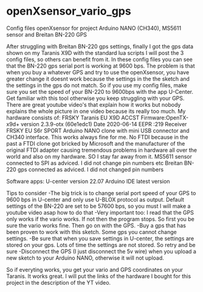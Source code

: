 # openXsensor_vario_gps
Config files openXsensor for project Arduino NANO (CH340), MS5611 sensor and Breitan BN-220 GPS

After struggling with Breitan BN-220 gps settings, finally I got the gps data shown on my Taranis X9D with the standard lua scripts
I will post the 3 config files, so others can benefit from it.
In these config files you can see that the BN-220 gps serial port is working at 9600 bps.
The problem is that when you buy a whatever GPS and try to use the openXsensor, you have greater change it doesnt work because the settings in the the sketch and the settings in the gps do not match.
So if you use my config files, make sure you set the speed of your BN-220 to 9600bps with the app U-Center. Get familiar with this tool otherwise you keep struggling with your GPS. There are great youtube video's that explain how it works but nobody explains the whole picture in one video because its really too much.
My hardware consists of:
FRSKY Taranis EU X9D ACCST Firmware:OpenTX-x9d+ version 2.3.9-otx (60e1edc1) Date 2020-06-14  EEPR :219
Receiver FRSKY EU S6r SPORT
Arduino NANO clone with mini USB connector and CH340 interface. This works always fine for me. No FTDI because in the past a FTDI clone got bricked by Microsoft and the manufacturer of the original FTDI adapter causing tremendous problems in hardware all over the world and also on my hardware. SO I stay far away from it.
MS5611 sensor connected to SPI as adviced. I did not change pin numbers etc
Breitan BN-220 gps connected as adviced. I did not changed pin numbers

Software apps: U-center version 22.07
Arduino IDE latest version

Tips to consider
-The big trick is to change serial port speed of your GPS to 9600 bps in U-center and only use U-BLOX protocol as output. Default settings of the BN-220 are set to be 57600 bps, so you must 
I will make a youtube video asap how to do that
-Very important too: I read that the GPS only works if the vario works. If not then the program stops. So first you be sure the vario works fine. Then go on with the GPS.
-Buy a gps that has been proven to work with this sketch. Some gps you cannot change settings.
-Be sure that when you save settings in U-center, the settings are stored on your gps. Lots of time the settings are not stored. So retry and be sure
-Disconnect the GPS (I just disconnect the 5v wire) when you upload a new sketch to your Arduino NANO, otherwise it will not upload.

So if everyting works, you get your vario and GPS coordinates on your Taranis. It works great.
I will put the links of the hardware I bought for this project in the description of the YT video.

